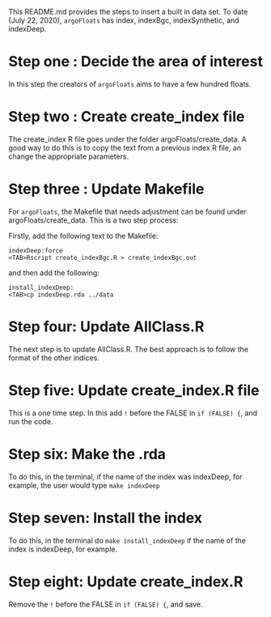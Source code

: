 This README.md provides the steps to insert a built in data set. To date (July 22, 2020), `argoFloats` has index, indexBgc, indexSynthetic, and indexDeep.

# Step one : Decide the area of interest 
In this step the creators of `argoFloats` aims to have a few hundred floats.

# Step two : Create create_index file
The create_index R file goes under the folder argoFloats/create_data. A good way to do this is to copy the text from a previous index R file, an change the appropriate parameters.

# Step three : Update Makefile
For `argoFloats`, the Makefile that needs adjustment can be found under argoFloats/create_data. This is a two step process:

Firstly, add the following text to the Makefile:

```
indexDeep:force
<TAB>Rscript create_indexBgc.R > create_indexBgc.out
```
and then add the following:

```
install_indexDeep:
<TAB>cp indexDeep.rda ../data
```
# Step four: Update AllClass.R
The next step is to update AllClass.R. The best approach is to follow the format of the other indices. 

# Step five: Update create_index.R file
This is a one time step. In this add `!` before the FALSE in `if (FALSE) {`, and run the code. 

# Step six: Make the .rda
To do this, in the terminal, if the name of the index was indexDeep, for example, the user would type ```make indexDeep```

# Step seven: Install the index
To do this, in the terminal do `make install_indexDeep` if the name of the index is indexDeep, for example.

# Step eight: Update create_index.R
Remove the `!` before the FALSE in `if (FALSE) {`, and save. 